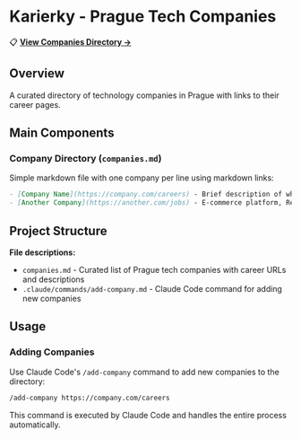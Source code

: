 # Karierky - Prague Tech Companies

📋 **[View Companies Directory →](companies.md)**

## Overview

A curated directory of technology companies in Prague with links to their career pages.

## Main Components

### Company Directory (`companies.md`)

Simple markdown file with one company per line using markdown links:

```markdown
- [Company Name](https://company.com/careers) - Brief description of what they do
- [Another Company](https://another.com/jobs) - E-commerce platform, React/Node.js
```

## Project Structure

**File descriptions:**

- `companies.md` - Curated list of Prague tech companies with career URLs and descriptions
- `.claude/commands/add-company.md` - Claude Code command for adding new companies

## Usage

### Adding Companies

Use Claude Code's `/add-company` command to add new companies to the directory:

```bash
/add-company https://company.com/careers
```

This command is executed by Claude Code and handles the entire process automatically.
